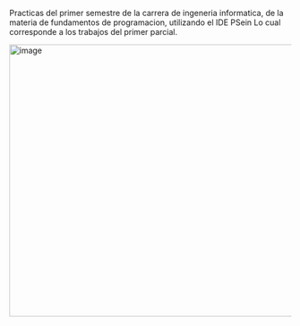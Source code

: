 Practicas del primer semestre de la carrera de ingeneria informatica, de la materia de fundamentos de programacion, utilizando el IDE PSein
Lo cual corresponde a los trabajos del primer parcial.

<img width="960" height="486" alt="image" src="https://github.com/user-attachments/assets/a22b0c77-35a0-4eb4-8fb0-e4492d0b8b5a" />
